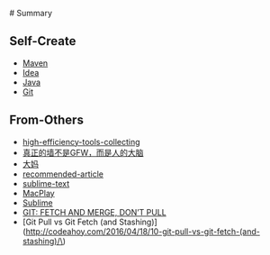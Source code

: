 \# Summary

## Self-Create
* [Maven](maven.md)
* [Idea](vcsOfIdea.md)
* [Java](java.md)
* [Git](git.md)

## From-Others
* [high-efficiency-tools-collecting](http://www.jeffjade.com/2015/05/26/2015-05-26-high-efficiency-tools-collecting/)
* [真正的墙不是GFW，而是人的大脑](https://haoel.github.io/)
* [大妈](http://zoomquiet.io/)
* [recommended-article](http://www.jeffjade.com/2015/02/01/2015-02-01-recommended-article/)
* [sublime-text](http://www.jeffjade.com/2015/12/15/2015-04-17-toss-sublime-text/)
* [MacPlay](http://macplay.leanote.com/)
* [Sublime](http://www.jianshu.com/notebooks/432126/latest)
* [GIT: FETCH AND MERGE, DON’T PULL](https://longair.net/blog/2009/04/16/git-fetch-and-merge/)
* [Git Pull vs Git Fetch \(and Stashing\)](http://codeahoy.com/2016/04/18/10-git-pull-vs-git-fetch-(and-stashing)/\)




